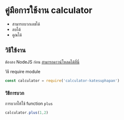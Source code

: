 # คู่มือการใช้งาน calculator

- สามารถบวกเลขได้
- ลบได้
- คูณได้

## วิธีใช้งาน

ต้องลง NodeJS ก่อน [สามารถดาวน์โหลดได้ที่นี่](https://nodejs.org/en/)

วิธี require module
```js
const calculator = require('calculator-katesuphapan')
```

### วิธีการบวก
การบวกให้ใช้ function `plus`
```js
calculator.plus(1,2) 
```